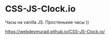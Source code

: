 # CSS-JS-Clock.io

Часы на vanilla JS. Простенькие часы ))

https://webdevmurad.github.io/CSS-JS-Clock.io/
